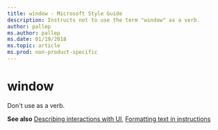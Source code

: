 ```yaml
---
title: window - Microsoft Style Guide
description: Instructs not to use the term "window" as a verb. 
author: pallep
ms.author: pallep
ms.date: 01/19/2018
ms.topic: article
ms.prod: non-product-specific
---
```


# window

Don't use as a verb.

**See also** [Describing interactions with UI](~/procedures-instructions/describing-interactions-with-ui.md), [Formatting text in instructions](~/procedures-instructions/formatting-text-in-instructions.md)
